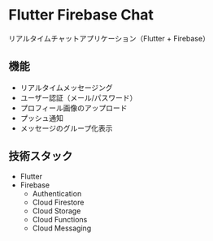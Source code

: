 # Flutter Firebase Chat

リアルタイムチャットアプリケーション（Flutter + Firebase）

## 機能

- リアルタイムメッセージング
- ユーザー認証（メール/パスワード）
- プロフィール画像のアップロード
- プッシュ通知
- メッセージのグループ化表示

## 技術スタック

- Flutter
- Firebase
  - Authentication
  - Cloud Firestore
  - Cloud Storage
  - Cloud Functions
  - Cloud Messaging
